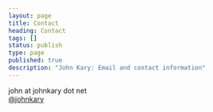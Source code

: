 ```yaml
---
layout: page
title: Contact
heading: Contact
tags: []
status: publish
type: page
published: true
description: "John Kary: Email and contact information"
---
```

john at johnkary dot net  
[@johnkary](https://twitter.com/johnkary)  
